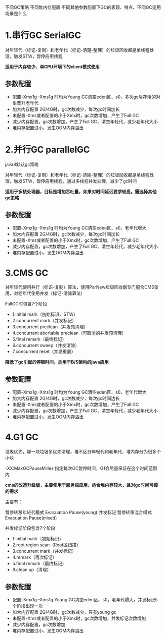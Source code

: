 不同GC策略 不同堆内存配置 不同其他参数配置下GC的表现、特点、不同GC适用场景是什么

# 1.串行GC SerialGC
对年轻代（标记-复制）和老年代（标记-清楚-整理）的垃圾回收都是单线程处理，触发STW，暂停应用线程

**适用于内存较少、单CPU环境下的client模式使用**

## 参数配置
- 配置-Xmx1g -Xms1g 时均为Young GC清空eden区、s0，多次gc后存活的对象晋升老年代
- 加大内存配置 2G/4G时，gc次数减少，每次gc时间加长
- 未配置-Xms或者配置的小于Xmx时，gc次数增加，产生了Full GC
- 减少内存配置，gc次数增加，产生了Full GC，清空年轻代，减少老年代大小
- 堆内存配置过小，发生OOM内存溢出

# 2.并行GC parallelGC
java8默认gc策略

对年轻代（标记-复制）和老年代（标记-清除-整理）的垃圾回收都是单线程处理，触发STW，暂停应用线程，通过多线程并发处理，减少了gc时间

**适用于多核处理器，目标是增加吞吐量，如果对时间延迟要求较高，需选择其他gc策略**

## 参数配置
- 配置-Xmx1g -Xms1g 时均为Young GC清空eden区、s0，老年代增大
- 加大内存配置 2G/4G时，gc次数减少，每次gc时间加长
- 未配置-Xms或者配置的小于Xmx时，gc次数增加，产生了Full GC
- 减少内存配置，gc次数增加，产生了Full GC，清空年轻代，减少老年代大小
- 堆内存配置过小，发生OOM内存溢出


# 3.CMS GC

对年轻代使用并行（标识-复制）算法，使用ParNew垃圾回收器专门配合CMS使用，对老年代使用并发（标记-清除算法）

FullGC时包含7个阶段
- 1.initial mark（初始标识，STW）
- 2.concurrent mark（并发标记）
- 3.concurrent preclean（并发预清理）
- 4.concurrent abortable preclean（可取消的并发预清理）
- 5.final remark（最终标记）
- 6.concurrent sweep（并发清除）
- 7.concurrent reset（并发重置）

**降低了gc引起的停顿时间，适用于B/S架构的java应用**

## 参数配置
- 配置-Xmx1g -Xms1g 时均为Young GC清空eden区、s0，老年代增大
- 加大内存配置 2G/4G时，gc次数减少，每次gc时间边长
- 未配置-Xms或者配置的小于Xmx时，gc次数增加，产生了Full GC
- 减少内存配置，gc次数增加，产生了Full GC，清空年轻代，减少老年代大小
- 堆内存配置过小，发生OOM内存溢出

# 4.G1 GC

垃圾优先，哪一块垃圾多优先清理，堆不区分年轻代和老年代，堆内存分为很多个小块

-XX:MaxGCPauseMilles 指定每次GC暂停时间，G1会尽量保证在这个时间范围内

**cms的改造升级版，主要使用于服务端应用，适合堆内存较大，且对gc时间可控的需求**

主要有：

暂停转移年轻代模式 Evacuation Pause(young)
并发标记
暂停转移混合模式 Evacuation Pause(mixed)


并发标记阶段包含7个阶段
- 1.initial mark（初始标识）
- 2.root region scan（Root区扫描）
- 3.concurrent mark（并发标记）
- 4.remark（再次标记）
- 5.final remark（最终标记）
- 6.clean up（清理）


## 参数配置
- 配置-Xmx1g -Xms1g Young GC清空eden区、s0，老年代增大，并发标记5个阶段出现一次
- 加大内存配置 2G/4G时，gc次数减少，只有young gc
- 未配置-Xms或者配置的小于Xmx时，gc次数增加，并发标记次数增加
- 减少内存配置，gc次数增加
- 堆内存配置过小，发生OOM内存溢出
